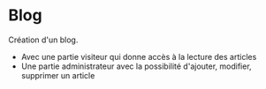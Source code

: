 # Blog
Création d'un blog.
- Avec une partie visiteur qui donne accès à la lecture des articles
- Une partie administrateur avec la possibilité d'ajouter, modifier, supprimer un article
